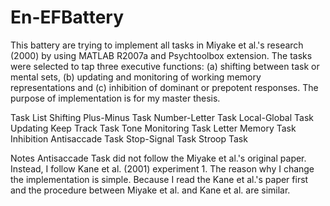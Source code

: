 En-EFBattery
============
This battery are trying to implement all tasks in Miyake et al.'s research (2000) by using MATLAB R2007a and Psychtoolbox extension. The tasks were selected to tap three executive functions: (a) shifting between task or mental sets, (b) updating and monitoring of working memory representations and (c) inhibition of dominant or prepotent responses. The purpose of implementation is for my master thesis.

Task List
Shifting
  Plus-Minus Task
  Number-Letter Task
  Local-Global Task
Updating
  Keep Track Task
  Tone Monitoring Task
  Letter Memory Task
Inhibition
  Antisaccade Task
  Stop-Signal Task
  Stroop Task

Notes
Antisaccade Task did not follow the Miyake et al.'s original paper. Instead, I follow Kane et al. (2001) experiment 1. The reason why I change the implementation is simple. Because I read the Kane et al.'s paper first and the procedure between Miyake et al. and Kane et al. are similar.
